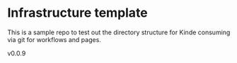 # Infrastructure template

This is a sample repo to test out the directory structure for Kinde consuming via git for workflows and pages.

v0.0.9
